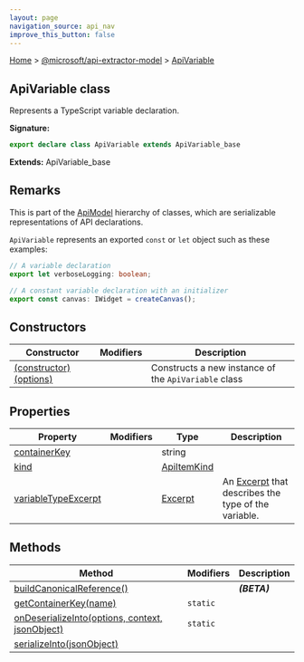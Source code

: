 ```yaml
---
layout: page
navigation_source: api_nav
improve_this_button: false
---
```



[Home](./index.md) &gt; [@microsoft/api-extractor-model](./api-extractor-model.md) &gt; [ApiVariable](./api-extractor-model.apivariable.md)

## ApiVariable class

Represents a TypeScript variable declaration.

<b>Signature:</b>

```typescript
export declare class ApiVariable extends ApiVariable_base
```
<b>Extends:</b> ApiVariable\_base

## Remarks

This is part of the [ApiModel](./api-extractor-model.apimodel.md) hierarchy of classes, which are serializable representations of API declarations.

`ApiVariable` represents an exported `const` or `let` object such as these examples:

```ts
// A variable declaration
export let verboseLogging: boolean;

// A constant variable declaration with an initializer
export const canvas: IWidget = createCanvas();

```

## Constructors

|  Constructor | Modifiers | Description |
|  --- | --- | --- |
|  [(constructor)(options)](./api-extractor-model.apivariable._constructor_.md) |  | Constructs a new instance of the <code>ApiVariable</code> class |

## Properties

|  Property | Modifiers | Type | Description |
|  --- | --- | --- | --- |
|  [containerKey](./api-extractor-model.apivariable.containerkey.md) |  | string |  |
|  [kind](./api-extractor-model.apivariable.kind.md) |  | [ApiItemKind](./api-extractor-model.apiitemkind.md) |  |
|  [variableTypeExcerpt](./api-extractor-model.apivariable.variabletypeexcerpt.md) |  | [Excerpt](./api-extractor-model.excerpt.md) | An [Excerpt](./api-extractor-model.excerpt.md) that describes the type of the variable. |

## Methods

|  Method | Modifiers | Description |
|  --- | --- | --- |
|  [buildCanonicalReference()](./api-extractor-model.apivariable.buildcanonicalreference.md) |  | <b><i>(BETA)</i></b> |
|  [getContainerKey(name)](./api-extractor-model.apivariable.getcontainerkey.md) | <code>static</code> |  |
|  [onDeserializeInto(options, context, jsonObject)](./api-extractor-model.apivariable.ondeserializeinto.md) | <code>static</code> |  |
|  [serializeInto(jsonObject)](./api-extractor-model.apivariable.serializeinto.md) |  |  |
